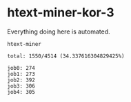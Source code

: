# htext-miner-kor-3

Everything doing here is automated.

```
htext-miner

total: 1550/4514 (34.337616304829425%)

job0: 274
job1: 273
job2: 392
job3: 306
job4: 305
```